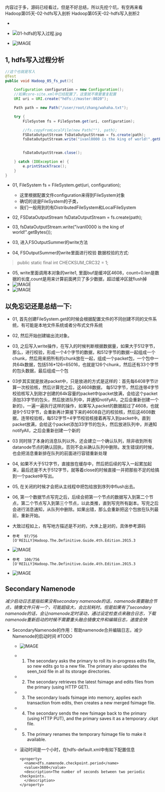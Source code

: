 内容过于多，源码已经看过，但是不好总结，所以先挖个坑，有空再来看
Hadoop第05天-02-hdfs写入剖析
Hadoop第05天-02-hdfs写入剖析2

* 

* ![01-hdfs的写入过程.jpg](../resources/95C38AB9DB716F1C8446AE508F4101A9.jpg)



* ![IMAGE](../resources/89D2BF527604478ED9402EBA12E9D4F9.jpg)

## 1, hdfs写入过程分析

```java
//这个也就是写入
@Test
public void Hadoop_05_fs_put(){

    Configuration configuration = new Configuration();
  	//如果core-site.xml中已经配置了，这里就不需要重复配置
    URI uri = URI.create("hdfs://master:8020");

    Path path = new Path("/user/root/zhang/wahaha.txt");

    try {
        FileSystem fs = FileSystem.get(uri, configuration);

        //fs.copyFromLocalFile(new Path(""), path);
        FSDataOutputStream fsDataOutputStream = fs.create(path);
        fsDataOutputStream.write("ivanl0000 is the king of world!".getBytes());

      	
        fsDataOutputStream.close();

    } catch (IOException e) {
        e.printStackTrace();
    }
}
```

* 01, FileSystem fs = FileSystem.get(uri, configuration);
  * 这里根据配置文件configuration来得到FileSystem对象
  * 确切的说是FileSystem的子类，
  * 我们一般用到的有DistributedFileSystem和LocalFileSystem

* 02, FSDataOutputStream fsDataOutputStream = fs.create(path);

* 03, fsDataOutputStream.write("ivanl0000 is the king of world!".getBytes());



* 03, 进入FSOutputSummer的write方法

* 04, FSOutputSummer的write里面进行校验
数据校验的方式:
> public static final int CHECKSUM_CRC32   = 1;

* 05, write里面调用本对象的write1, 里面buf是缓冲区4608，count=0.len是数据的长度,count是用来计算前面拷贝了多少数据，超过缓冲区就flush掉
* ![IMAGE](../resources/84F23C146DE898F881343038319879DA.jpg)
* ![IMAGE](../resources/45B1D8AF23106C5DF098BFEA952EE4A9.jpg)

## 以免忘记还是总结一下:
* 01, 首先创建FileSystem.get的时候会根据配置文件的不同创建不同的文件系统，有可能是本地文件系统或者分布式文件系统
* 02, 然后开始创建输出流对象。
* 03, 之后写入write操作，在写入的时候判断根据数据量，如果大于512字节，那么，进行校验，形成一个4个字节的数据，和512字节的数据一起组成一个chunk，然后用来把所有的chunk放在一起，组成一个packet包，一个包中一共64k数据，包括516*126=65016，也就是126个chunk，然后还有33个字节的包头数据，最后组成一个包
* 03步其实就是放进packet中，只是放进的方式是这样的：首先每6408字节计算一次校验核，然后计算完之后，这4608数据， 每512字节，然后连带4字节校验核写入到刚才创建的64k容量的packet中(packet放满，会给这个packet添加33字节的包头，然后放进队列中，并通知notifyAll，之后会重新创建一个新的)，一遍一遍执行这样的操作，如果写入packet的数据超过了4608，也就是9个512字节，会重新再计算接下来的4608自己的校验核，然后这4608数据，连带校验核，每512字节+4字节校验核接着再写入到packet中。直到packet放满，会给这个packet添加33字节的包头，然后放进队列中，并通知notifyAll，之后会重新创建一个新的
* 03 同时除了本身的消息队列以外，还会建立一个确认队列，除非收到所有datanode节点的确认回执，否则不会从确认队列中删除。发生错误的时候，也会把消息重新排在队列的前面进行容错重新处理
* 04, 如果不大于512字节，直接放在缓存中，然后把后续的写入一起累加起来，最后还是不大于512字节，就等着close的时候直接一并把那些不足的给搞到一个packet中写出。
* 05, 在关闭的时候才会把从主线程中把包给放到序列中flush出去。
* 06, 第一个数据节点写完之后，后续会把第一个节点的数据写入到第二个节点，第二个节点写入到第三个节点，以此类推，直到写完所有副本。写完之后会进行消息通知，从队列中删除。如果出错，那么会重新把这个包放在队列最前，重新开始。
* 大致过程如上，有写地方描述是不对的，大体上是对的，具体参考源码


* `参考  97/756  [O'REILLY]Hadoop.The.Definitive.Guide.4th.Edition.2015.3`
* ![IMAGE](../resources/9A4CBAC625DF4291925A4FB4202C5349.jpg)
  
* `参考  100/756  [O'REILLY]Hadoop.The.Definitive.Guide.4th.Edition.2015.3`
* ![IMAGE](../resources/F2B1ACAD321BDEB648E1F47E4B1E4048.jpg)


## Secondary Namenode
*减少启动日志是指如果没有secondary namenode的话，namenode需要融合节点，镜像文件只有一个，可能超级大，会比较耗时。但是如果有了secondary namenode的话，会让namenode定时滚动，通过设定检查点来融合日志，下载namenode重新启动的时候不需要重头融合镜像文件和编辑日志，速度会快*

* SecondaryNamenode的作用：帮助namenode合并编辑日志，减少Namenode的启动时间 #TODO
  * ![IMAGE](../resources/7FDE9B6327EB17CAC473A03BD7F33820.jpg)
  * 1. The secondary asks the primary to roll its in-progress edits file, so new edits go to a new file. The primary also updates the seen_txid file in all its storage directories.
  * 2. The secondary retrieves the latest fsimage and edits files from the primary (using HTTP GET).
  * 3. The secondary loads fsimage into memory, applies each transaction from edits, then creates a new merged fsimage file.
  * 4. The secondary sends the new fsimage back to the primary (using HTTP PUT), and the primary saves it as a temporary .ckpt file.
  * 5. The primary renames the temporary fsimage file to make it available.
  
  * 滚动时间是一个小时，在hdfs-default.xml中有如下配置信息
    ```
    <property>
      <name>dfs.namenode.checkpoint.period</name>
      <value>3600</value>
      <description>The number of seconds between two periodic checkpoints.
      </description>
    </property>
    ```